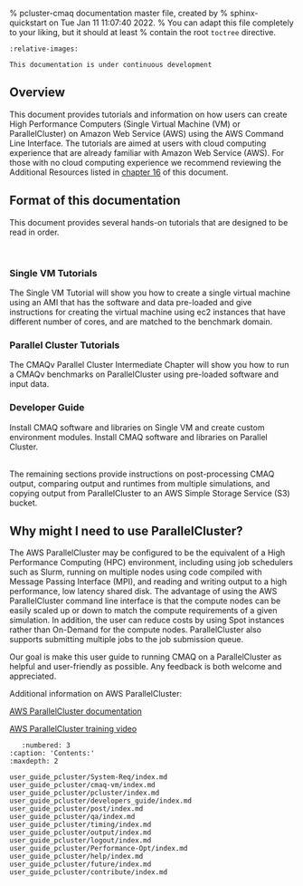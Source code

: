 % pcluster-cmaq documentation master file, created by
%   sphinx-quickstart on Tue Jan 11 11:07:40 2022.
%   You can adapt this file completely to your liking, but it should at least
%   contain the root `toctree` directive.

```{include} ../README.md
:relative-images:
```
```{warning}
This documentation is under continuous development
```

## Overview

This document provides tutorials and information on how users can create High Performance Computers (Single Virtual Machine (VM) or ParallelCluster) on Amazon Web Service (AWS) using the AWS Command Line Interface. The tutorials are aimed at users with cloud computing experience that are already familiar with Amazon Web Service (AWS).  For those with no cloud computing experience we recommend reviewing the Additional Resources listed in [chapter 16](user_guide_pcluster/help/index.md) of this document.

 

## Format of this documentation

This document provides several hands-on tutorials that are designed to be read in order.  

<br>

### Single VM Tutorials
The Single VM Tutorial will show you how to create a single virtual machine using an AMI that has the software and data pre-loaded and give instructions for creating the virtual machine using ec2 instances that have different number of cores, and are matched to the benchmark domain. 

### Parallel Cluster Tutorials
The CMAQv Parallel Cluster Intermediate Chapter will show you how to run a CMAQv benchmarks on ParallelCluster using pre-loaded software and input data.  

### Developer Guide
Install CMAQ software and libraries on Single VM and create custom environment modules.
Install CMAQ software and libraries on Parallel Cluster.

<br>
The remaining sections provide instructions on post-processing CMAQ output, comparing output and runtimes from multiple simulations, and copying output from ParallelCluster to an AWS Simple Storage Service (S3) bucket.</br>

 

## Why might I need to use ParallelCluster? 

The AWS ParallelCluster may be configured to be the equivalent of a High Performance Computing (HPC) environment, including using job schedulers such as Slurm, running on multiple nodes using code compiled with Message Passing Interface (MPI), and reading and writing output to a high performance, low latency shared disk.  The advantage of using the AWS ParallelCluster command line interface is that the compute nodes can be easily scaled up or down to match the compute requirements of a given simulation. In addition, the user can reduce costs by using Spot instances rather than On-Demand for the compute nodes. ParallelCluster also supports submitting multiple jobs to the job submission queue.

Our goal is make this user guide to running CMAQ on a ParallelCluster as helpful and user-friendly as possible. Any feedback is both welcome and appreciated.
 

Additional information on AWS ParallelCluster:

<a href="https://docs.aws.amazon.com/parallelcluster/latest/ug/what-is-aws-parallelcluster.html">AWS ParallelCluster documentation</a>

<a href="https://www.youtube.com/watch?v=r4RxT-IMtFY">AWS ParallelCluster training video</a>


```{toctree}
   :numbered: 3
:caption: 'Contents:'
:maxdepth: 2

user_guide_pcluster/System-Req/index.md
user_guide_pcluster/cmaq-vm/index.md
user_guide_pcluster/pcluster/index.md
user_guide_pcluster/developers_guide/index.md
user_guide_pcluster/post/index.md
user_guide_pcluster/qa/index.md
user_guide_pcluster/timing/index.md
user_guide_pcluster/output/index.md
user_guide_pcluster/logout/index.md
user_guide_pcluster/Performance-Opt/index.md
user_guide_pcluster/help/index.md
user_guide_pcluster/future/index.md
user_guide_pcluster/contribute/index.md
```
